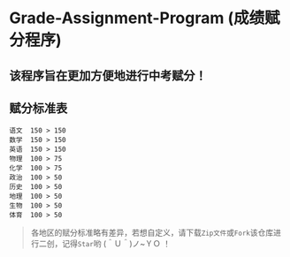 # Grade-Assignment-Program (成绩赋分程序)

## 该程序旨在更加方便地进行中考赋分！

## 赋分标准表
```
语文  150 > 150
数学  150 > 150
英语  150 > 150
物理  100 > 75
化学  100 > 75
政治  100 > 50
历史  100 > 50
地理  100 > 50
生物  100 > 50
体育  100 > 50
```

> 各地区的赋分标准略有差异，若想自定义，请下载`Zip文件`或`Fork`该仓库进行二创，记得`Star`哟 (＾Ｕ＾)ノ~ＹＯ ！
